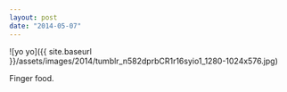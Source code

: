 ```yaml
---
layout: post
date: "2014-05-07"
---
```


![yo yo]({{ site.baseurl }}/assets/images/2014/tumblr_n582dprbCR1r16syio1_1280-1024x576.jpg)

Finger food.
